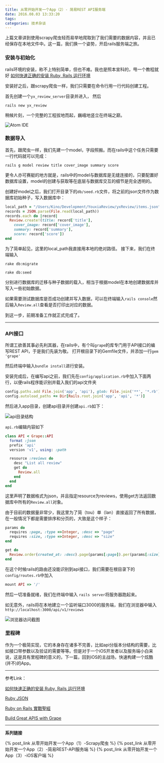```yaml
---
title: 从零开始开发一个App（2）- 简易REST API服务端
date: 2016.08.03 13:33:20
tags:
categories: 技术杂谈
---
```


上篇文章讲到使用scrapy爬虫轻而易举地爬取到了我们需要的数据内容，并且已经保存在本地文件中。这一篇，我们换一个姿势，开启rails服务端之旅。

### 安装与初始化

rails环境的安装，称不上特别简单，但也不难。我也是照本宣科的，甩一个教程就好 [如何快速正确的安装 Ruby, Rails 运行环境](https://ruby-china.org/wiki/install_ruby_guide)

安装好之后，跟scrapy爬虫一样，我们只需要在命令行用一行代码创建工程。

首先创建一个`yx_review_server`目录并进入，
然后

```shell
rails new yx_review
```
稍候片刻，一个完整的工程拔地而起，巍峨地竖立在终端之巅。

![Atom IDE](http://upload-images.jianshu.io/upload_images/25038-5d1c003336c618d3.png?imageMogr2/auto-orient/strip%7CimageView2/2/w/1240)

 
### 数据导入
首先，跟爬虫一样，我们先建一个model，字段照搬。而在rails中这个任务只需要一行代码就可以完成：

```
rails g model review title cover_image summary score
```
更令人亦可赛艇的地方就是，rails中的model与数据库是无缝连接的，只要配置好数据库设置，model的创建与获取等在底层与数据库交互的细节是完全透明的。

创建好model之后，我们打开目录下的`db/seed.rb`文件，将之前的json文件作为数据库初始种子，写入数据库中：

```ruby
local_path = "/Users/Kino/Development/YouxiaReview/yxReview/items.json"
records = JSON.parse(File.read(local_path))
records.each do |record|
  Review.create!(title: record['title'],
    cover_image: record['cover_image'],
    summary: record['summary'],
    score: record['score'])
end

```

为了简单起见，这里的local_path我直接用本地的绝对路径。
接下来，我们在终端输入

```
rake db:migrate

rake db:seed
```
分别进行数据库的迁移与种子数据的载入，相当于根据model在本地创建数据库并写入一些初始数据。

如果需要测试数据库是否成功创建并写入数据，可以在终端输入`rails console`然后输入`Review.all`查看是否打印出对应的数据。

到这一步，前期准备工作就正式完成了。

--- 

### API接口
所谓工欲善其事必先利其器，在rails中，有个叫`grape`的库专门用于API接口的编写REST API，于是我们先装为敬。
打开根目录下的Gemfile文件，并添加一行`gem 'grape'`

然后终端中输入`bundle install`进行安装。

安装完成后，在编写api之前，我们先在`config/application.rb`中加入下面两行，以便rails程序能识别并载入我们的api文件夹

```ruby
config.paths.add File.join('app', 'api'), glob: File.join('**', '*.rb')
config.autoload_paths += Dir[Rails.root.join('app', 'api', '*')]
```

然后进入app目录，创建api目录并创建`api.rb`如下：

![api目录结构](http://upload-images.jianshu.io/upload_images/25038-566852cd607b74e8.png?imageMogr2/auto-orient/strip%7CimageView2/2/w/1240)

`api.rb`编辑内容如下

```ruby
class API < Grape::API
  format :json
  prefix 'api'
  version 'v1', using: :path

  resource :reviews do
    desc "List all review"
    get do
      Review.all
    end
  end
end
```

这里声明了数据格式为json，并且指定resource为reviews，使用get方法返回数据库中所有的`Review.all`对象。

由于目前的数据量非常少，我这里为了简（tou）单（lan）直接返回了所有数据，在一般情况下都是需要排序和分页的，大致是这个样子：

```ruby
params do
  requires :page, :type =>Integer, :desc => "page"
  requires :size, :type =>Integer, :desc => "size"
end

get do
  Review.order(created_at: :desc).page(params[:page]).per(params[:size])
end
```


在这个时候rails的路由还没能识别到api接口，我们需要在根目录下的`config/routes.rb`中加入

```ruby
mount API => '/'
```
然后一切准备就绪，我们在终端中输入 `rails server`将服务器跑起来。

如无意外，rails将在本地建立一个监听端口3000的服务端，我们在浏览器中输入
`http://localhost:3000/api/v1/reviews`

![浏览器访问截图](http://upload-images.jianshu.io/upload_images/25038-76f1936ec87800e0.png?imageMogr2/auto-orient/strip%7CimageView2/2/w/1240)

### 里程碑

作为一个极简实现，它的本身存在诸多不完善，比如api分版本分结构的需要，比如接口带参数以及验证的需要等等。但是对于一个iOS开发者以及服务端小白来说，这是具有里程碑的意义的，下一篇，回到iOS的主战场，快速构建一个炫酷(并不)的App。

--- 

参考Link：

[如何快速正确的安装 Ruby, Rails 运行环境](https://ruby-china.org/wiki/install_ruby_guide)

[Ruby JSON](http://www.runoob.com/ruby/ruby-json.html)

[Ruby on Rails 實戰聖經](https://ihower.tw/rails4/index.html)

[Build Great APIS with Grape](https://www.sitepoint.com/build-great-apis-grape/)


---

**系列链接**

{% post_link 从零开始开发一个App（1）-Scrapy爬虫 %}
{% post_link 从零开始开发一个App（2）-简易REST-API服务端 %}
{% post_link 从零开始开发一个App（3）-iOS客户端 %}